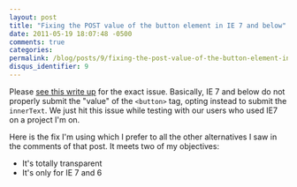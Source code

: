 ```yaml
---
layout: post
title: "Fixing the POST value of the button element in IE 7 and below"
date: 2011-05-19 18:07:48 -0500
comments: true
categories:
permalink: /blog/posts/9/fixing-the-post-value-of-the-button-element-in-ie
disqus_identifier: 9
---
```


Please [see this write up](http://www.peterbe.com/plog/button-tag-in-IE) for the exact issue. Basically, IE 7 and below do not properly submit the "value" of the `<button>` tag, opting instead to submit the `innerText`. We just hit this issue while testing with our users who used IE7 on a project I'm on.

Here is the fix I'm using which I prefer to all the other alternatives I saw in the comments of that post. It meets two of my objectives:

 - It's totally transparent
 - It's only for IE 7 and 6

<script src="https://gist.github.com/981360.js?file=iebuttonfix.js"></script>